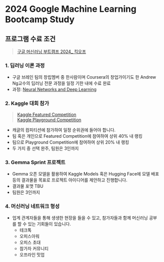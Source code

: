 # 2024 Google Machine Learning Bootcamp Study

## 프로그램 수료 조건

> [구글 머신러닝 부트캠프 2024_ 킥오프](https://docs.google.com/presentation/d/1NdBpMStAdOTvQhlSRM67xF5Gd3c7PoKTA7SgFLkGY_0/edit#slide=id.g2e8dd930c91_0_994)

### 1. 딥러닝 이론 과정
- 구글 브레인 팀의 창립멤버 중 한사람이며 Coursera의 창업가이기도 한 Andrew Ng교수의 딥러닝 전문 과정을 일정 기한 내에 수료 완료
- 과정: [Neural Networks and Deep Learning](https://www.coursera.org/learn/neural-networks-deep-learning)

### 2. Kaggle 대회 참가
> [Kaggle Featured Competition](https://www.kaggle.com/competitions?listOption=active&hostSegmentIdFilter=1) <br>
> [Kaggle Playground Competition](https://www.kaggle.com/competitions?listOption=active&hostSegmentIdFilter=8)
- 캐글의 컴피티션에 참가하여 일정 순위권에 들어야 합니다.
- 팀 혹은 개인으로 Featured Competition에 참여하여 상위 40% 내 랭킹
- 팀으로 Playground Competition에 참여하여 상위 20% 내 랭킹
- 두 가지 중 선택 완주, 팀원은 3인까지

### 3. Gemma Sprint 프로젝트
- Gemma 오픈 모델을 활용하여 Kaggle Models 혹은 Hugging Face에 모델 배포 등의 결과물을 목표로 프로젝트 아이디어를 제안하고 진행합니다. 
- 결과물 포맷 TBU
- 팀원은 3인까지

### 4. 머신러닝 네트워크 형성
- 업계 관계자들을 통해 생생한 현장을 들을 수 있고, 참가자들과 함께 머신러닝 공부를 할 수 있는 기회들이 있습니다.  
  - 테크톡
  - 오피스아워
  - 오피스 초대
  - 참가자 커뮤니티 
  - 오프라인 밋업


   

